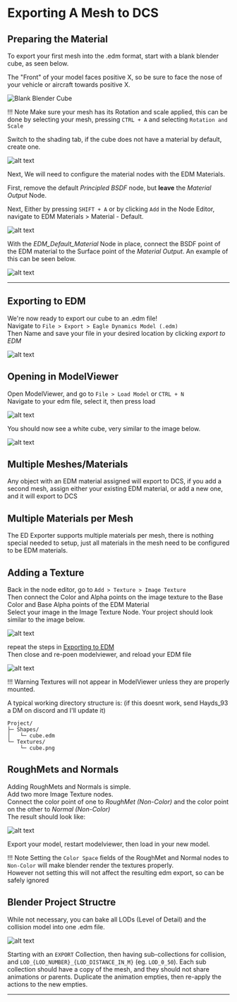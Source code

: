 # Exporting A Mesh to DCS

## Preparing the Material
To export your first mesh into the .edm format, start with a blank blender cube, as seen below. 

The "Front" of your model faces positive X, so be sure to face the nose of your vehicle or aircraft towards positive X.

![Blank Blender Cube](images/image.png)

!!! Note
    Make sure your mesh has its Rotation and scale applied, this can be done by selecting your mesh, pressing `CTRL + A` and selecting `Rotation and Scale`


Switch to the shading tab, if the cube does not have a material by default, create one.

![alt text](images/shading_tab.png)

Next, We will need to configure the material nodes with the EDM Materials.

First, remove the default *Principled BSDF* node, but **leave** the *Material Output* Node.

Next, Either by pressing `SHIFT + A` or by clicking `Add` in the Node Editor, navigate to EDM Materials > Material - Default.

![alt text](images/add_edm_material.png)

With the *EDM_Default_Material* Node in place, connect the BSDF point of the EDM material to the Surface point of the *Material Output*. An example of this can be seen below.

![alt text](images/edm_material.png)

---

## Exporting to EDM
We're now ready to export our cube to an .edm file!  
Navigate to `File > Export > Eagle Dynamics Model (.edm)`  
Then Name and save your file in your desired location by clicking *export to EDM*

![alt text](images/export_edm.png)

## Opening in ModelViewer
Open ModelViewer, and go to `File > Load Model` or `CTRL + N`  
Navigate to your edm file, select it, then press load

![alt text](images/load_model.png)

You should now see a white cube, very similar to the image below.

![alt text](images/mv_cube.png)

## Multiple Meshes/Materials
Any object with an EDM material assigned will export to DCS, if you add a second mesh, assign either your existing EDM material, or add a new one, and it will export to DCS

## Multiple Materials per Mesh
The ED Exporter supports multiple materials per mesh, there is nothing special needed to setup, just all materials in the mesh need to be configured to be EDM materials.

## Adding a Texture
Back in the node editor, go to `Add > Texture > Image Texture`  
Then connect the Color and Alpha points on the image texture to the Base Color and Base Alpha points of the EDM Material  
Select your image in the Image Texture Node. Your project should look similar to the image below.

![alt text](images/blender_texture.png)

repeat the steps in [Exporting to EDM](#exporting-to-edm)  
Then close and re-poen modelviewer, and reload your EDM file

![alt text](images/mv_textured_cube.png)

!!! Warning
    Textures will not appear in ModelViewer unless they are properly mounted. 

A typical working directory structure is: (if this doesnt work, send Hayds_93 a DM on discord and I'll update it)
    
```
Project/
├─ Shapes/
│   └─ cube.edm
└─ Textures/
    └─ cube.png
```


## RoughMets and Normals

Adding RoughMets and Normals is simple.  
Add two more Image Texture nodes.  
Connect the color point of one to *RoughMet (Non-Color)* and the color point on the other to *Normal (Non-Color)*  
The result should look like:

![alt text](images/3_images_material.png)

Export your model, restart modelviewer, then load in your new model.

!!! Note
    Setting the `Color Space` fields of the RoughMet and Normal nodes to `Non-Color` will make blender render the textures properly.  
    However not setting this will not affect the resulting edm export, so can be safely ignored

## Blender Project Structre

While not necessary, you can bake all LODs (Level of Detail) and the collision model into one .edm file.

![alt text](images/collections.png)

Starting with an `EXPORT` Collection, then having sub-collections for collision, and `LOD_{LOD_NUMBER}_{LOD_DISTANCE_IN_M}` (eg. `LOD_0_50`).
Each sub collection should have a copy of the mesh, and they should not share animations or parents. Duplicate the animation empties, then re-apply the actions to the new empties.

---

